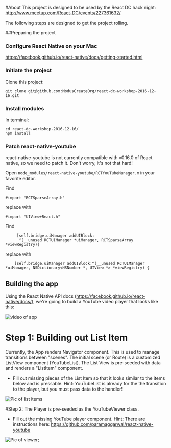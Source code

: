 #About
This project is designed to be used by the React DC hack night: http://www.meetup.com/React-DC/events/227361632/

The following steps are designed to get the project rolling.

##Preparing the project
### Configure React Native on your Mac
https://facebook.github.io/react-native/docs/getting-started.html

### Initiate the project
Clone this project:
```
git clone git@github.com:ModusCreateOrg/react-dc-workshop-2016-12-16.git
```

### Install modules
In terminal: 

```
cd react-dc-workshop-2016-12-16/
npm install
```

### Patch react-native-youtube

react-native-youtube is not currently compatible with v0.16.0 of React native, so we need to patch it. Don't worry, it's not that hard!

Open `node_modules/react-native-youtube/RCTYouTubeManager.m` in your favorite editor.

Find 

```
#import "RCTSparseArray.h"
```

replace with
```
#import "UIView+React.h"
```

Find
```
     [self.bridge.uiManager addUIBlock:
      ^(__unused RCTUIManager *uiManager, RCTSparseArray *viewRegistry){
```

replace with
```
    [self.bridge.uiManager addUIBlock:^(__unused RCTUIManager *uiManager, NSDictionary<NSNumber *, UIView *> *viewRegistry) {
```


## Building the app
Using the React Native API docs (https://facebook.github.io/react-native/docs/), we're going to build a YouTube video player that looks like this:

![video of app](http://i.imgur.com/ssLoMpB.gif)



# Step 1: Building out List Item
Currently, the App renders Navigator component. This is used to manage transitions between "scenes". The initial scene (or Route) is a customized ListView component (YouTubeList). The List View is pre-seeded with data and renders a "ListItem" component.  

* Fill out missing pieces of the List Item so that it looks similar to the items below and is pressable. Hint: YouTubeList is already for the the transition to the player, but you must pass data to the handler! 

![Pic of list items](http://i.imgur.com/LyMf0DH.png)


#Step 2: 
The Player is pre-seeded as the YouTubeViewer class.  

* Fill out the missing YouTube player component.  Hint: There are instructions here: https://github.com/paramaggarwal/react-native-youtube

![Pic of viewer](http://i.imgur.com/kmqsaW2.png);


